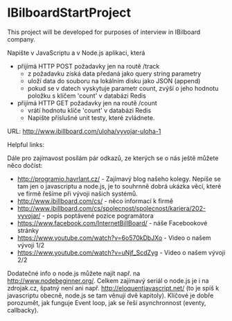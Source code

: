 # IBilboardStartProject
This project will be developed for purposes of interview in IBilboard company.


Napište v JavaScriptu a v Node.js aplikaci, která

* přijímá HTTP POST požadavky jen na routě /track
   * z požadavku získá data předaná jako query string parametry
   * uloží data do souboru na lokálním disku jako JSON (append)
   * pokud se v datech vyskytuje parametr count, zvýší o jeho hodnotu položku s klíčem 'count' v databázi Redis
* přijímá HTTP GET požadavky jen na routě /count
   * vrátí hodnotu klíče 'count' v databázi Redis
   * Napište příslušné unit testy, které zvládnete.

URL: http://www.ibillboard.com/uloha/vyvojar-uloha-1

Helpful links:


Dále pro zajímavost posílám pár odkazů, ze kterých se o nás ještě můžete něco dočíst: 
- http://programio.havrlant.cz/ - Zajímavý blog našeho kolegy. Nepíše se tam jen o javascriptu a node.js, je to souhrnně dobrá ukázka věcí, které ve firmě řešíme při vývoji našich systémů. 
- http://www.ibillboard.com/cs/ - něco informací k firmě 
- http://www.ibillboard.com/cs/spolecnost/spolecnost/kariera/202-vyvojar/ - popis poptávené pozice pogramátora 
- https://www.facebook.com/InternetBiIlBoard/ - náše Facebookové stránky 
- https://www.youtube.com/watch?v=6o570kDbJXo - Video o našem vývoji 1/2 
- https://www.youtube.com/watch?v=uNjf_ScdZyg - Video o našem vývoji 2/2 

Dodatečné info o node.js můžete najít např. na http://www.nodebeginner.org/. Celkem zajímavý seriál o node.js je i na zdrojak.cz, špatný není ani např. http://eloquentjavascript.net/ (to je spíš k javascriptu obecně, node.js se tam věnují dvě kapitoly). 
Klíčové je dobře porozumět, jak funguje Event loop, jak se řeší asynchronnost (eventy, callbacky). 



